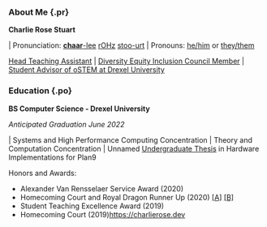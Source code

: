 ### About Me {.pr}

**Charlie Rose Stuart**

| Pronunciation:
  [**chaar**-lee](https://dictionary.cambridge.org/us/media/english/us_pron/u/usc/uscld/uscld03012.mp3)
  [rOHz](https://dictionary.cambridge.org/us/media/english/us_pron/r/ros/rose_/rose.mp3)
  [stoo-urt](https://www.youtube.com/watch?v=TiZLArcwcGA)
| Pronouns:
  [he/him](http://pronoun.is/he)
  or
  [they/them](http://pronoun.is/they/.../themselves)

[Head Teaching Assistant](https://charlierose.dev/experience/index.html#headta)
|
[Diversity Equity Inclusion Council Member](https://charlierose.dev/activism.html#cci)
|
[Student Advisor of oSTEM at Drexel University](https://charlierose.dev/activism.html#ostem)

### Education {.po}

**BS Computer Science - Drexel University**

_Anticipated Graduation June 2022_

| Systems and High Performance Computing Concentration
| Theory and Computation Concentration
| Unnamed [Undergraduate Thesis](https://charlierose.dev/projects/#ugthesis) in Hardware Implementations for Plan9

Honors and Awards:

- Alexander Van Rensselaer Service Award (2020)
- Homecoming Court and Royal Dragon Runner Up (2020)
	[[A]](files/homecoming2020_fry.jpg)
	[[B]](files/homecoming2020_wings.jpg)
- Student Teaching Excellence Award (2019)
- Homecoming Court (2019)<https://charlierose.dev>
